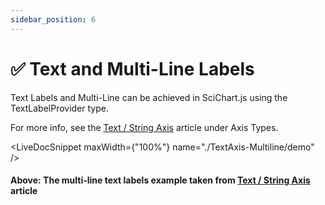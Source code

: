 ```yaml
---
sidebar_position: 6
---
```


# ✅ Text and Multi-Line Labels

Text Labels and Multi-Line can be achieved in SciChart.js using the TextLabelProvider type.

For more info, see the [Text / String Axis](/docs/2d-charts/axis-api/axis-types/text-string-axis/index.md) article under Axis Types.

<LiveDocSnippet maxWidth={"100%"} name="./TextAxis-Multiline/demo" />
#### Above: The multi-line text labels example taken from [Text / String Axis](/docs/2d-charts/axis-api/axis-types/text-string-axis/index.md) article